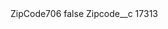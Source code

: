 <?xml version="1.0" encoding="UTF-8"?>
<CustomMetadata xmlns="http://soap.sforce.com/2006/04/metadata" xmlns:xsi="http://www.w3.org/2001/XMLSchema-instance" xmlns:xsd="http://www.w3.org/2001/XMLSchema">
    <label>ZipCode706</label>
    <protected>false</protected>
    <values>
        <field>Zipcode__c</field>
        <value xsi:type="xsd:string">17313</value>
    </values>
</CustomMetadata>
